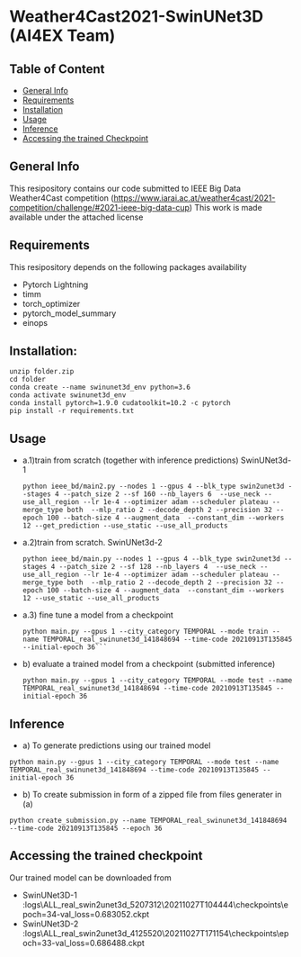# Weather4Cast2021-SwinUNet3D (AI4EX Team)

## Table of Content
* [General Info](#general-info)
* [Requirements](#requirements)
* [Installation](#installation)
* [Usage](#usage)
* [Inference](#inference)
* [Accessing the trained Checkpoint](#checkpoint)

## General Info
This resipository contains our code submitted to IEEE Big Data Weather4Cast competition (https://www.iarai.ac.at/weather4cast/2021-competition/challenge/#2021-ieee-big-data-cup)
This work is made available under the attached license

## Requirements
This resipository depends on the following packages availability
- Pytorch Lightning
- timm
- torch_optimizer
- pytorch_model_summary
- einops

## Installation:
```
unzip folder.zip
cd folder
conda create --name swinunet3d_env python=3.6
conda activate swinunet3d_env
conda install pytorch=1.9.0 cudatoolkit=10.2 -c pytorch
pip install -r requirements.txt
```
## Usage
- a.1)train from scratch (together with inference predictions) SwinUNet3d-1
    ```
    python ieee_bd/main2.py --nodes 1 --gpus 4 --blk_type swin2unet3d --stages 4 --patch_size 2 --sf 160 --nb_layers 6  --use_neck --use_all_region --lr 1e-4 --optimizer adam --scheduler plateau --merge_type both  --mlp_ratio 2 --decode_depth 2 --precision 32 --epoch 100 --batch-size 4 --augment_data  --constant_dim --workers 12 --get_prediction --use_static --use_all_products
    ```
 
 - a.2)train from scratch. SwinUNet3d-2
    ```
    python ieee_bd/main.py --nodes 1 --gpus 4 --blk_type swin2unet3d --stages 4 --patch_size 2 --sf 128 --nb_layers 4  --use_neck --use_all_region --lr 1e-4 --optimizer adam --scheduler plateau --merge_type both  --mlp_ratio 2 --decode_depth 2 --precision 32 --epoch 100 --batch-size 4 --augment_data  --constant_dim --workers 12 --use_static --use_all_products
    ```
    
- a.3) fine tune a model from a checkpoint
    ```
    python main.py --gpus 1 --city_category TEMPORAL --mode train --name TEMPORAL_real_swinunet3d_141848694 --time-code 20210913T135845 --initial-epoch 36```

- b) evaluate a trained model from a checkpoint (submitted inference)
    ```
    python main.py --gpus 1 --city_category TEMPORAL --mode test --name TEMPORAL_real_swinunet3d_141848694 --time-code 20210913T135845 --initial-epoch 36
    ```
 
## Inference
- a) To generate predictions using our trained model
```
python main.py --gpus 1 --city_category TEMPORAL --mode test --name TEMPORAL_real_swinunet3d_141848694 --time-code 20210913T135845 --initial-epoch 36
```

- b) To create submission in form of a zipped file from files generater in (a)
```
python create_submission.py --name TEMPORAL_real_swinunet3d_141848694 --time-code 20210913T135845 --epoch 36
```

## Accessing the trained checkpoint
Our trained model can be downloaded from 
- SwinUNet3D-1 :logs\ALL_real_swin2unet3d_5207312\20211027T104444\checkpoints\epoch=34-val_loss=0.683052.ckpt
- SwinUNet3D-2 :logs\ALL_real_swin2unet3d_4125520\20211027T171154\checkpoints\epoch=33-val_loss=0.686488.ckpt
